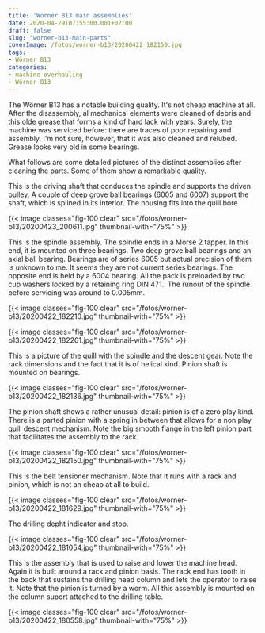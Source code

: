 ```yaml
---
title: 'Wörner B13 main assemblies'
date: 2020-04-29T07:55:00.001+02:00
draft: false
slug: "worner-b13-main-parts"
coverImage: /fotos/worner-b13/20200422_182150.jpg
tags:
- Wörner B13
categories:
- machine overhauling
- Wörner B13
---
```



The Wörner B13 has a notable building quality. It's not cheap machine
at all. After the disassembly, al mechanical elements were cleaned of
debris and this olde grease that forms a kind of hard lack with
years. Surely, the machine was serviced before: there are traces of
poor repairing and assembly. I'm not sure, however, that it was also
cleaned and relubed. Grease looks very old in some bearings.

What follows are some detailed pictures of the distinct assemblies
after cleaning the parts. Some of them show a remarkable quality.

This is the driving shaft that conduces the spindle and supports the
driven pulley. A couple of deep grove ball bearings (6005 and 6007)
support the shaft, which is splined in its interior. The housing fits
into the quill bore.

{{< image classes="fig-100 clear"  src="/fotos/worner-b13/20200423_200611.jpg" thumbnail-with="75%" >}}

This is the spindle assembly. The spindle ends in a Morse 2 tapper. In
this end, it is mounted on three bearings. Two deep grove ball
bearings and an axial ball bearing. Bearings are of series 6005 but
actual precision of them is unknown to me. It seems they are not
current series bearings. The opposite end is held by a 6004
bearing. All the pack is preloaded by two cup washers locked by a
retaining ring DIN 471.  The runout of the spindle before servicing
was around to 0.005mm.

{{< image classes="fig-100 clear"  src="/fotos/worner-b13/20200422_182210.jpg" thumbnail-with="75%" >}}

{{< image classes="fig-100 clear"  src="/fotos/worner-b13/20200422_182201.jpg" thumbnail-with="75%" >}}

This is a picture of the quill with the spindle and the descent
gear. Note the rack dimensions and the fact that it is of helical
kind. Pinion shaft is mounted on bearings.

{{< image classes="fig-100 clear"  src="/fotos/worner-b13/20200422_182136.jpg" thumbnail-with="75%" >}}

The pinion shaft shows a rather unusual detail: pinion is of a zero
play kind. There is a parted pinion with a spring in between that
allows for a non play quill descent mechanism. Note the big smooth
flange in the left pinion part that facilitates the assembly to the
rack.

{{< image classes="fig-100 clear"  src="/fotos/worner-b13/20200422_182150.jpg" thumbnail-with="75%" >}}

This is the belt tensioner mechanism. Note that it runs with a rack
and pinion, which is not an cheap at all to build.

{{< image classes="fig-100 clear"
src="/fotos/worner-b13/20200422_181629.jpg" thumbnail-with="75%" >}}

The drilling depht indicator and stop.

{{< image classes="fig-100 clear"  src="/fotos/worner-b13/20200422_181054.jpg" thumbnail-with="75%" >}}

This is the assembly that is used to raise and lower the machine
head. Again it is built around a rack and pinion basis. The rack end
has tooth in the back that sustains the drilling head column and lets
the operator to raise it. Note that the pinion is turned by a
worm. All this assembly is mounted on the column suport attached to
the drilling table.

{{< image classes="fig-100 clear"  src="/fotos/worner-b13/20200422_180558.jpg" thumbnail-with="75%" >}}
